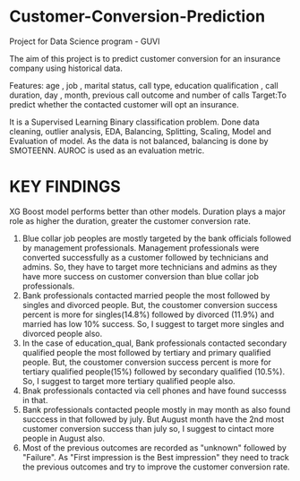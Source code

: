# **Customer-Conversion-Prediction**
Project for Data Science program - GUVI

The aim of this project is to predict customer conversion for an insurance company using historical data. 

Features: age , job , marital status, call type, education qualification , call duration, day , month, previous call outcome and number of calls
Target:To predict whether the contacted customer will opt an insurance.

It is a Supervised Learning Binary classification problem.
Done data cleaning, outlier analysis, EDA, Balancing, Splitting, Scaling, Model and Evaluation of model.
As the data is not balanced, balancing is done by SMOTEENN. AUROC is used as an evaluation metric.

# **KEY FINDINGS**
  XG Boost model performs better than other models. Duration plays a major role as higher the duration,  greater the customer conversion rate.
  
1.   Blue collar job peoples are mostly targeted by the bank officials followed by management professionals. Management professionals were converted successfully as a customer followed by technicians and admins. So, they have to target more technicians and admins as they have more success on customer conversion than blue collar job professionals.
2. Bank professionals contacted married people the most followed by singles and divorced people. But, the coustomer conversion success percent is more for singles(14.8%) followed by divorced (11.9%) and married has low 10% success. So, I suggest to target more singles and divorced people also.
3. In the case of education_qual, Bank professionals contacted secondary qualified people the most followed by tertiary and primary  qualified people. But, the coustomer conversion success percent is more for tertiary qualified people(15%) followed by secondary qualified (10.5%). So, I suggest to target more tertiary qualified people also.
4. Bnak professionals contacted via cell phones and have found successs in that.  
5. Bank professionals contacted people mostly in may month as also found succcess in that followed by july. But August month have the 2nd most customer conversion success than july so, I suggest to cintact more people in August also.
6. Most of the previous outcomes are recorded as "unknown" followed by "Failure". As "First impression is the Best impression" they need to track the previous outcomes and try to improve the customer conversion rate.





